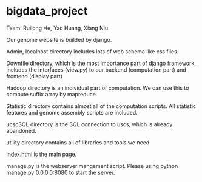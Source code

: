 bigdata_project
===============

Team: Ruilong He, Yao Huang, Xiang Niu

Our genome website is builded by django.
 
Admin, localhost directory includes lots of web schema like css files.

Downfile directory, which is the most importance part of django framework, includes the interfaces (view.py) to our backend (computation part) and frontend (display part)

Hadoop directory is an individual part of computation. We can use this to compute suffix array by mapreduce.

Statistic directory contains almost all of the computation scripts. All statistic features and genome assembly scripts are included.

ucscSQL directory is the SQL connection to uscs, which is already abandoned.

utility directory contains all of libraries and tools we need.

index.html is the main page.

manage.py is the webserver mangement script. Please using python manage.py 0.0.0.0:8080 to start the server.


